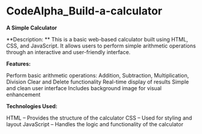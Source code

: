 # CodeAlpha_Build-a-calculator
**A Simple Calculator**

**Description:
**
This is a basic web-based calculator built using HTML, CSS, and JavaScript. It allows users to perform simple arithmetic operations through an interactive and user-friendly interface.

**Features:**

Perform basic arithmetic operations: Addition, Subtraction, Multiplication, Division
Clear and Delete functionality
Real-time display of results
Simple and clean user interface
Includes background image for visual enhancement

**Technologies Used:**

HTML – Provides the structure of the calculator
CSS – Used for styling and layout
JavaScript – Handles the logic and functionality of the calculator

